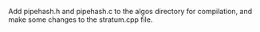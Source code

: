 Add pipehash.h and pipehash.c to the algos directory for compilation, and make some changes to the stratum.cpp file.
